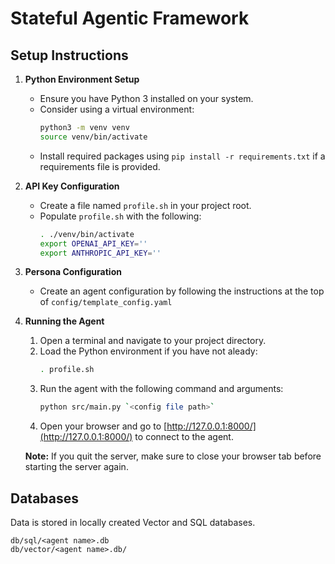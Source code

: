 # Stateful Agentic Framework
## Setup Instructions

1. **Python Environment Setup**
    - Ensure you have Python 3 installed on your system.
    - Consider using a virtual environment:
      ```bash
      python3 -m venv venv
      source venv/bin/activate
      ```
    - Install required packages using `pip install -r requirements.txt` if a requirements file is provided.

2. **API Key Configuration**
    - Create a file named `profile.sh` in your project root.
    - Populate `profile.sh` with the following:
      ```bash
      . ./venv/bin/activate
      export OPENAI_API_KEY=''
      export ANTHROPIC_API_KEY=''
      ```

3. **Persona Configuration**
    - Create an agent configuration by following the instructions at the top of `config/template_config.yaml`

4. **Running the Agent**

    1. Open a terminal and navigate to your project directory.
    2. Load the Python environment if you have not aleady:
        ```bash
        . profile.sh
        ```
    3. Run the agent with the following command and arguments:
        ```bash
        python src/main.py `<config file path>`
        ```
    3. Open your browser and go to [http://127.0.0.1:8000/](http://127.0.0.1:8000/) to connect to the agent.

    **Note:** If you quit the server, make sure to close your browser tab before starting the server again.

## Databases

Data is stored in locally created Vector and SQL databases.

```
db/sql/<agent name>.db
db/vector/<agent name>.db/
```
